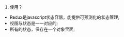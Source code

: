 1. 使用？
- Redux是javascript状态容器，能提供可预测化的状态管理;
- 视图与状态是一一对应的;
- 所有的状态，保存在一个对象里面;





<!-- react-redux  -->